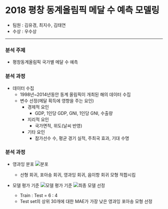 # 2018 평창 동계올림픽 메달 수 예측 모델링
- 팀원 : 김유경, 최지수, 김태연
- 수상 : 우수상
---
### 분석 주제
- 평창동계올림픽 국가별 메달 수 예측

### 분석 과정
- 데이터 수집
  - 1998년~2014년동안 동계 올림픽이 개최된 해의 데이터 수집
  - 변수 선정(메달 획득에 영향을 주는 요인)
    - 경제적 요인
      - GDP, 1인당 GDP, GNI, 1인당 GNI, 수출량
    - 지리적 요인
      - 국가면적, 위도(날씨 반영)
    - 기타 요인
      - 참가선수 수, 평균 경기 실적, 주최국 효과, 기대 수명

### 분석 과정
- 영과잉 분포
  ![분포](https://user-images.githubusercontent.com/90254892/236656565-c63ffa4a-ecb9-4186-8a0f-8e21e58517d1.png)
  - 선형 회귀, 포아송 회귀, 영과잉 회귀, 음이항 회귀 모형 적합시킴
 
- 모델 평가 기준
  ![모델 평가 기준](https://user-images.githubusercontent.com/90254892/236656566-6410ee02-7cb2-4e60-a712-1d623f0f58ed.png)
  ![최종 모델 선정](https://user-images.githubusercontent.com/90254892/236656567-f7c01811-c293-4b96-baeb-115ec3c06201.png)
  - Train : Test = 6 : 4
  - Test set의 상위 30개에 대한 MAE가 가장 낮은 영과잉 포아송 모형 선정
  
